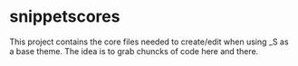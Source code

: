 # snippetscores

This project contains the core files needed to create/edit when using _S as a base theme.
The idea is to grab chuncks of code here and there.
